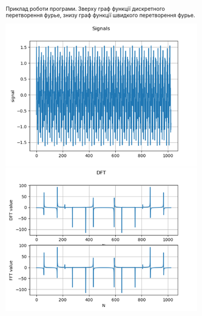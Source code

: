 Приклад роботи програми. Зверху граф функції дискретного перетворення фурье, знизу граф функції швидкого перетворення фурье.

![Figure_1](Figure_1.png)
![Figure_2](Figure_2.png)
